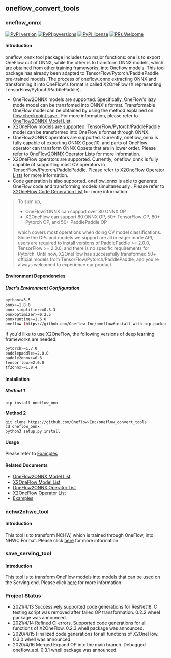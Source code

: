 ## oneflow_convert_tools


### oneflow_onnx

[![PyPI version](https://img.shields.io/pypi/v/oneflow-onnx.svg)](https://pypi.python.org/pypi/oneflow-onnx/)
[![PyPI pyversions](https://img.shields.io/pypi/pyversions/oneflow-onnx.svg)](https://pypi.python.org/pypi/oneflow-onnx/)
[![PyPI license](https://img.shields.io/pypi/l/oneflow-onnx.svg)](https://pypi.python.org/pypi/oneflow-onnx/)
[![PRs Welcome](https://img.shields.io/badge/PRs-welcome-brightgreen.svg)](https://github.com/Oneflow-Inc/oneflow_convert_tools/pulls)

#### Introduction

oneflow_onnx tool package includes two major functions: one is to export OneFlow out of ONNX, while the other is to transform ONNX models, which are obtained from other training frameworks, into Oneflow models. This tool package has already been adapted to TensorFlow/Pytorch/PaddlePaddle pre-trained models. The process of oneflow_onnx extracting ONNX and transforming it into OneFlow's format is called X2OneFlow (X representing TensorFlow/Pytorch/PaddlePaddle).

- OneFlow2ONNX models are supported. Specifically, OneFlow's lazy mode model can be transfomed into ONNX's format. Transformable OneFlow model can be obtained by using the method explained on [flow.checkpoint.save ](https://docs.oneflow.org/basics_topics/model_load_save.html). For more information, please refer to [OneFlow2ONNX Model List](docs/oneflow2onnx/oneflow2onnx_model_zoo.md).
- X2OneFlow models are supported. TensorFlow/Pytorch/PaddlePaddle model can be transformed into OneFlow's format through ONNX.
- OneFlow2ONNX operators are supported. Currently, oneflow_onnx is fully capable of exporting ONNX Opset10, and parts of OneFlow operator can transform ONNX Opsets that are in lower order. Please refer to [OneFlow2ONNX Operator Lists](docs/oneflow2onnx/op_list.md) for more information.
- X2OneFlow operators are supported. Currently, oneflow_onnx is fully capable of supporting most CV operators in TensorFlow/Pytorch/PaddlePaddle. Please refer to [X2OneFlow Operator Lists](docs/x2oneflow/op_list.md) for more information.
- Code generation is also supported. oneflow_onnx is able to generate OneFlow code and transforming models simultaneously . Please refer to [X2OneFlow Code Generation List](docs/x2oneflow/code_gen.md) for more information.

> To sum up,
>
> - OneFlow2ONNX can support over 80 ONNX OP
> - X2OneFlow can support 80 ONNX OP,  50+ TensorFlow OP, 80+ Pytorch OP, and 50+ PaddlePaddle OP
>
> which covers most operations when doing CV model classifications. Since the OPs and models we support are all in eager mode API, users are required to install versions of PaddlePaddle >= 2.0.0, TensorFlow >= 2.0.0, and there is no specific requirements for Pytorch. Until now, X2OneFlow has successfully transformed 50+ official models from TensorFlow/Pytorch/PaddlePaddle, and you're always welcomed to experience our product.

#### Environment Dependencies

##### User's Environment Configuration

```sh
python>=3.5
onnx>=1.8.0
onnx-simplifier>=0.3.3
onnxoptimizer>=0.2.5
onnxruntime>=1.6.0
oneflow (https://github.com/Oneflow-Inc/oneflow#install-with-pip-package)
```

If you'd llike to use X2OneFlow, the following versions of deep learning frameworks are needed:

```sh
pytorch>=1.7.0
paddlepaddle>=2.0.0
paddle2onnx>=0.6
tensorflow>=2.0.0
tf2onnx>=1.8.4
```

#### Installation

##### Method 1

```sh
pip install oneflow_onn
```

**Method 2**

```
git clone https://github.com/Oneflow-Inc/oneflow_convert_tools
cd oneflow_onnx
python3 setup.py install
```

#### Usage

Please refer to [Examples](examples/README.md)

#### Related Documents

- [OneFlow2ONNX Model List](docs/oneflow2onnx/oneflow2onnx_model_zoo.md)
- [X2OneFlow Model List](docs/x2oneflow/x2oneflow_model_zoo.md)
- [OneFlow2ONNX Operator List](docs/oneflow2onnx/op_list.md)
- [X2OneFlow Operator List](docs/x2oneflow/op_list.md)
- [Examples](examples/README.md)

### nchw2nhwc_tool

#### Introduction

This tool is to transform NCHW, which is trained through OneFlow, into NHWC Format. Please click [here](nchw2nhwc_tool/README.md) for more information


### save_serving_tool

#### Introduction

This tool is to transform OneFlow models into models that can be used on the Serving end. Please click [here](save_serving_tool/README.md) for more information

### Project Status

- 2021/4/13 Successively supported code generations for ResNet18. C testing script was removed after failed OP transformation. 0.2.2 wheel package was announced.
- 2021/4/14 Refined CI errors. Supported code generations for all functions of X2OneFlow. 0.2.3 whell package was announced.
- 2020/4/15 Finalized code generations for all functions of X2OneFlow. 0.3.0 whell was announced.
- 2020/4/16 Merged Expand OP into the main branch. Debugged oneflow_api. 0.3.1 whell package was announced.
